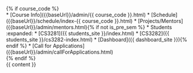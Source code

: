 <div id="flex-body">
{% if course_code %}<nav id="site-nav" class="fixed-header-padding">
    <div class="nav-component slim-scroll">
      <site-nav>
* [Course Info]({{baseUrl}}/admin/{{ course_code }}.html)
* [Schedule]({{baseUrl}}/schedule/index-{{ course_code }}.html)
* [Projects/Mentors]({{baseUrl}}/admin/mentors.html){% if not is_pre_sem %}
* Students :expanded:
  * [CS3281]({{ students_site }}/index.html)
  * [CS3282]({{ students_site }}/cs3282-index.html)
* [Dashboard]({{ dashboard_site }}){% endif %}
* [Call for Applications]({{baseUrl}}/admin/callForApplications.html)
      </site-nav>
    </div>
  </nav>{% endif %}
  <div id="content-wrapper" class="fixed-header-padding">
    {{ content }}
  </div>
  <nav id="page-nav" class="fixed-header-padding">
    <div class="nav-component slim-scroll">
      <page-nav />
    </div>
  </nav>
</div>
